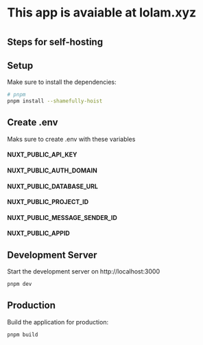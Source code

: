 # This app is avaiable at lolam.xyz
#


## Steps for self-hosting
## Setup

Make sure to install the dependencies:

```bash
# pnpm
pnpm install --shamefully-hoist
```

## Create .env 

Maks sure to create .env with these variables

#### NUXT_PUBLIC_API_KEY
#### NUXT_PUBLIC_AUTH_DOMAIN
#### NUXT_PUBLIC_DATABASE_URL
#### NUXT_PUBLIC_PROJECT_ID
#### NUXT_PUBLIC_MESSAGE_SENDER_ID
#### NUXT_PUBLIC_APPID
## Development Server

Start the development server on http://localhost:3000

```bash
pnpm dev
```

## Production

Build the application for production:

```bash
pnpm build
```
